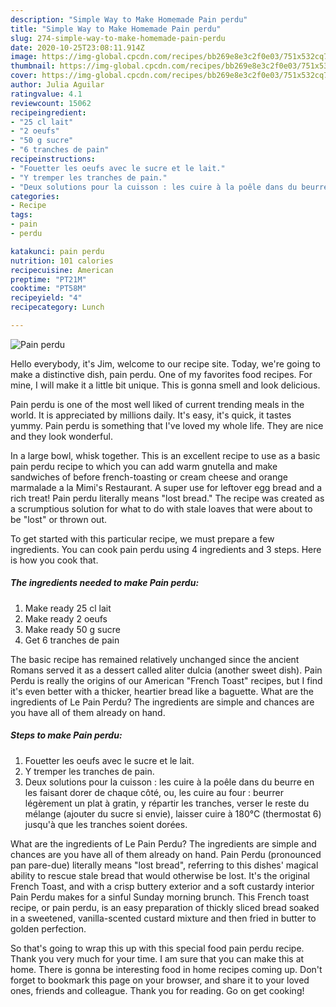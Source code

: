 ```yaml
---
description: "Simple Way to Make Homemade Pain perdu"
title: "Simple Way to Make Homemade Pain perdu"
slug: 274-simple-way-to-make-homemade-pain-perdu
date: 2020-10-25T23:08:11.914Z
image: https://img-global.cpcdn.com/recipes/bb269e8e3c2f0e03/751x532cq70/pain-perdu-photo-principale-de-la-recette.jpg
thumbnail: https://img-global.cpcdn.com/recipes/bb269e8e3c2f0e03/751x532cq70/pain-perdu-photo-principale-de-la-recette.jpg
cover: https://img-global.cpcdn.com/recipes/bb269e8e3c2f0e03/751x532cq70/pain-perdu-photo-principale-de-la-recette.jpg
author: Julia Aguilar
ratingvalue: 4.1
reviewcount: 15062
recipeingredient:
- "25 cl lait"
- "2 oeufs"
- "50 g sucre"
- "6 tranches de pain"
recipeinstructions:
- "Fouetter les oeufs avec le sucre et le lait."
- "Y tremper les tranches de pain."
- "Deux solutions pour la cuisson : les cuire à la poêle dans du beurre en les faisant dorer de chaque côté, ou, les cuire au four : beurrer légèrement un plat à gratin, y répartir les tranches, verser le reste du mélange (ajouter du sucre si envie), laisser cuire à 180°C (thermostat 6) jusqu&#39;à que les tranches soient dorées."
categories:
- Recipe
tags:
- pain
- perdu

katakunci: pain perdu 
nutrition: 101 calories
recipecuisine: American
preptime: "PT21M"
cooktime: "PT58M"
recipeyield: "4"
recipecategory: Lunch

---
```



![Pain perdu](https://img-global.cpcdn.com/recipes/bb269e8e3c2f0e03/751x532cq70/pain-perdu-photo-principale-de-la-recette.jpg)

Hello everybody, it's Jim, welcome to our recipe site. Today, we're going to make a distinctive dish, pain perdu. One of my favorites food recipes. For mine, I will make it a little bit unique. This is gonna smell and look delicious.

Pain perdu is one of the most well liked of current trending meals in the world. It is appreciated by millions daily. It's easy, it's quick, it tastes yummy. Pain perdu is something that I've loved my whole life. They are nice and they look wonderful.

In a large bowl, whisk together. This is an excellent recipe to use as a basic pain perdu recipe to which you can add warm gnutella and make sandwiches of before french-toasting or cream cheese and orange marmalade a la Mimi&#39;s Restaurant. A super use for leftover egg bread and a rich treat! Pain perdu literally means &#34;lost bread.&#34; The recipe was created as a scrumptious solution for what to do with stale loaves that were about to be &#34;lost&#34; or thrown out.


To get started with this particular recipe, we must prepare a few ingredients. You can cook pain perdu using 4 ingredients and 3 steps. Here is how you cook that.

<!--inarticleads1-->

##### The ingredients needed to make Pain perdu:

1. Make ready 25 cl lait
1. Make ready 2 oeufs
1. Make ready 50 g sucre
1. Get 6 tranches de pain


The basic recipe has remained relatively unchanged since the ancient Romans served it as a dessert called aliter dulcia (another sweet dish). Pain Perdu is really the origins of our American &#34;French Toast&#34; recipes, but I find it&#39;s even better with a thicker, heartier bread like a baguette. What are the ingredients of Le Pain Perdu? The ingredients are simple and chances are you have all of them already on hand. 

<!--inarticleads2-->

##### Steps to make Pain perdu:

1. Fouetter les oeufs avec le sucre et le lait.
1. Y tremper les tranches de pain.
1. Deux solutions pour la cuisson : les cuire à la poêle dans du beurre en les faisant dorer de chaque côté, ou, les cuire au four : beurrer légèrement un plat à gratin, y répartir les tranches, verser le reste du mélange (ajouter du sucre si envie), laisser cuire à 180°C (thermostat 6) jusqu&#39;à que les tranches soient dorées.


What are the ingredients of Le Pain Perdu? The ingredients are simple and chances are you have all of them already on hand. Pain Perdu (pronounced pan pare-due) literally means &#34;lost bread&#34;, referring to this dishes&#39; magical ability to rescue stale bread that would otherwise be lost. It&#39;s the original French Toast, and with a crisp buttery exterior and a soft custardy interior Pain Perdu makes for a sinful Sunday morning brunch. This French toast recipe, or pain perdu, is an easy preparation of thickly sliced bread soaked in a sweetened, vanilla-scented custard mixture and then fried in butter to golden perfection. 

So that's going to wrap this up with this special food pain perdu recipe. Thank you very much for your time. I am sure that you can make this at home. There is gonna be interesting food in home recipes coming up. Don't forget to bookmark this page on your browser, and share it to your loved ones, friends and colleague. Thank you for reading. Go on get cooking!
